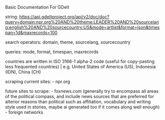 Basic Documentation For GDelt

string: https://api.gdeltproject.org/api/v2/doc/doc?query=domain:npr.org%20AND%20theme:LEADER%20AND%20sourcelang:english%20AND%20sourcecountry:US&mode=artlist&format=json&timespan=1d&maxrecords=100

search operators: domain, theme, sourcelang, sourcecountry

queries: mode, format, timespan, maxrecords

countries are written in ISO 3166-1 alpha-2 code (useful for copy-pasting less frequented countries) | e.g. United States of America (US), Indonesia (IDN), China (CH)

scraping current sites: 
    - npr.org

future sites to scrape: 
    - foxnews.com (generally try to encompass all areas of the political compass, and include news sources that are preferred for alterior reasons than political such as affiliation, vocabulary and writing style used in stories, maybe ai generated too if it comes along well enough)
    - foreign networks